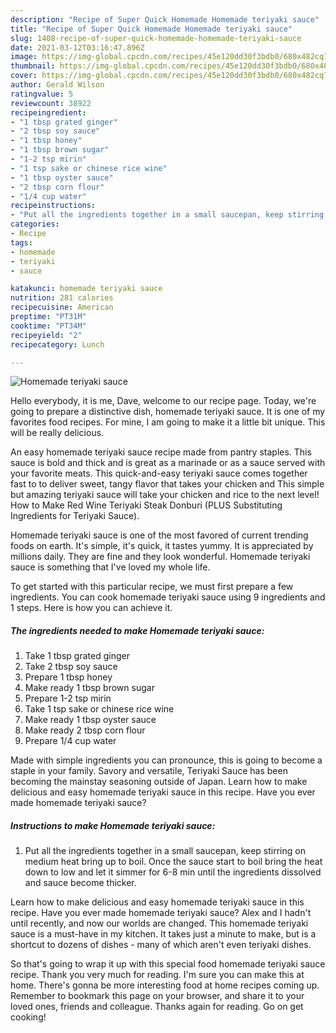 ```yaml
---
description: "Recipe of Super Quick Homemade Homemade teriyaki sauce"
title: "Recipe of Super Quick Homemade Homemade teriyaki sauce"
slug: 1408-recipe-of-super-quick-homemade-homemade-teriyaki-sauce
date: 2021-03-12T03:16:47.896Z
image: https://img-global.cpcdn.com/recipes/45e120dd30f3bdb0/680x482cq70/homemade-teriyaki-sauce-recipe-main-photo.jpg
thumbnail: https://img-global.cpcdn.com/recipes/45e120dd30f3bdb0/680x482cq70/homemade-teriyaki-sauce-recipe-main-photo.jpg
cover: https://img-global.cpcdn.com/recipes/45e120dd30f3bdb0/680x482cq70/homemade-teriyaki-sauce-recipe-main-photo.jpg
author: Gerald Wilson
ratingvalue: 5
reviewcount: 38922
recipeingredient:
- "1 tbsp grated ginger"
- "2 tbsp soy sauce"
- "1 tbsp honey"
- "1 tbsp brown sugar"
- "1-2 tsp mirin"
- "1 tsp sake or chinese rice wine"
- "1 tbsp oyster sauce"
- "2 tbsp corn flour"
- "1/4 cup water"
recipeinstructions:
- "Put all the ingredients together in a small saucepan, keep stirring on medium heat bring up to boil. Once the sauce start to boil bring the heat down to low and let it simmer for 6-8 min until the ingredients dissolved and sauce become thicker."
categories:
- Recipe
tags:
- homemade
- teriyaki
- sauce

katakunci: homemade teriyaki sauce 
nutrition: 281 calories
recipecuisine: American
preptime: "PT31M"
cooktime: "PT34M"
recipeyield: "2"
recipecategory: Lunch

---
```



![Homemade teriyaki sauce](https://img-global.cpcdn.com/recipes/45e120dd30f3bdb0/680x482cq70/homemade-teriyaki-sauce-recipe-main-photo.jpg)

Hello everybody, it is me, Dave, welcome to our recipe page. Today, we're going to prepare a distinctive dish, homemade teriyaki sauce. It is one of my favorites food recipes. For mine, I am going to make it a little bit unique. This will be really delicious.

An easy homemade teriyaki sauce recipe made from pantry staples. This sauce is bold and thick and is great as a marinade or as a sauce served with your favorite meats. This quick-and-easy teriyaki sauce comes together fast to to deliver sweet, tangy flavor that takes your chicken and This simple but amazing teriyaki sauce will take your chicken and rice to the next level! How to Make Red Wine Teriyaki Steak Donburi (PLUS Substituting Ingredients for Teriyaki Sauce).

Homemade teriyaki sauce is one of the most favored of current trending foods on earth. It's simple, it's quick, it tastes yummy. It is appreciated by millions daily. They are fine and they look wonderful. Homemade teriyaki sauce is something that I've loved my whole life.


To get started with this particular recipe, we must first prepare a few ingredients. You can cook homemade teriyaki sauce using 9 ingredients and 1 steps. Here is how you can achieve it.

<!--inarticleads1-->

##### The ingredients needed to make Homemade teriyaki sauce:

1. Take 1 tbsp grated ginger
1. Take 2 tbsp soy sauce
1. Prepare 1 tbsp honey
1. Make ready 1 tbsp brown sugar
1. Prepare 1-2 tsp mirin
1. Take 1 tsp sake or chinese rice wine
1. Make ready 1 tbsp oyster sauce
1. Make ready 2 tbsp corn flour
1. Prepare 1/4 cup water


Made with simple ingredients you can pronounce, this is going to become a staple in your family. Savory and versatile, Teriyaki Sauce has been becoming the mainstay seasoning outside of Japan. Learn how to make delicious and easy homemade teriyaki sauce in this recipe. Have you ever made homemade teriyaki sauce? 

<!--inarticleads2-->

##### Instructions to make Homemade teriyaki sauce:

1. Put all the ingredients together in a small saucepan, keep stirring on medium heat bring up to boil. Once the sauce start to boil bring the heat down to low and let it simmer for 6-8 min until the ingredients dissolved and sauce become thicker.


Learn how to make delicious and easy homemade teriyaki sauce in this recipe. Have you ever made homemade teriyaki sauce? Alex and I hadn&#39;t until recently, and now our worlds are changed. This homemade teriyaki sauce is a must-have in my kitchen. It takes just a minute to make, but is a shortcut to dozens of dishes - many of which aren&#39;t even teriyaki dishes. 

So that's going to wrap it up with this special food homemade teriyaki sauce recipe. Thank you very much for reading. I'm sure you can make this at home. There's gonna be more interesting food at home recipes coming up. Remember to bookmark this page on your browser, and share it to your loved ones, friends and colleague. Thanks again for reading. Go on get cooking!
